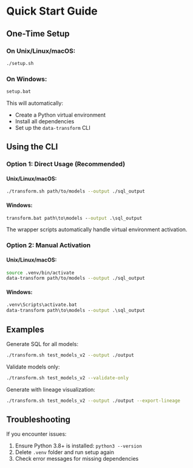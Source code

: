 # Quick Start Guide

## One-Time Setup

### On Unix/Linux/macOS:
```bash
./setup.sh
```

### On Windows:
```cmd
setup.bat
```

This will automatically:
- Create a Python virtual environment
- Install all dependencies
- Set up the `data-transform` CLI

## Using the CLI

### Option 1: Direct Usage (Recommended)

#### Unix/Linux/macOS:
```bash
./transform.sh path/to/models --output ./sql_output
```

#### Windows:
```cmd
transform.bat path\to\models --output .\sql_output
```

The wrapper scripts automatically handle virtual environment activation.

### Option 2: Manual Activation

#### Unix/Linux/macOS:
```bash
source .venv/bin/activate
data-transform path/to/models --output ./sql_output
```

#### Windows:
```cmd
.venv\Scripts\activate.bat
data-transform path\to\models --output .\sql_output
```

## Examples

Generate SQL for all models:
```bash
./transform.sh test_models_v2 --output ./output
```

Validate models only:
```bash
./transform.sh test_models_v2 --validate-only
```

Generate with lineage visualization:
```bash
./transform.sh test_models_v2 --output ./output --export-lineage
```

## Troubleshooting

If you encounter issues:
1. Ensure Python 3.8+ is installed: `python3 --version`
2. Delete `.venv` folder and run setup again
3. Check error messages for missing dependencies